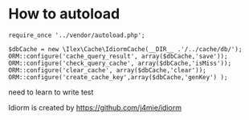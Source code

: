 # How to autoload


    require_once '../vendor/autoload.php';

    $dbCache = new \Ilex\Cache\IdiormCache(__DIR__ .'/../cache/db/');
    ORM::configure('cache_query_result', array($dbCache,'save'));
    ORM::configure('check_query_cache', array($dbCache,'isMiss'));
    ORM::configure('clear_cache', array($dbCache,'clear'));
    ORM::configure('create_cache_key',array($dbCache,'genKey') );



need to learn to write test

Idiorm is created by https://github.com/j4mie/idiorm